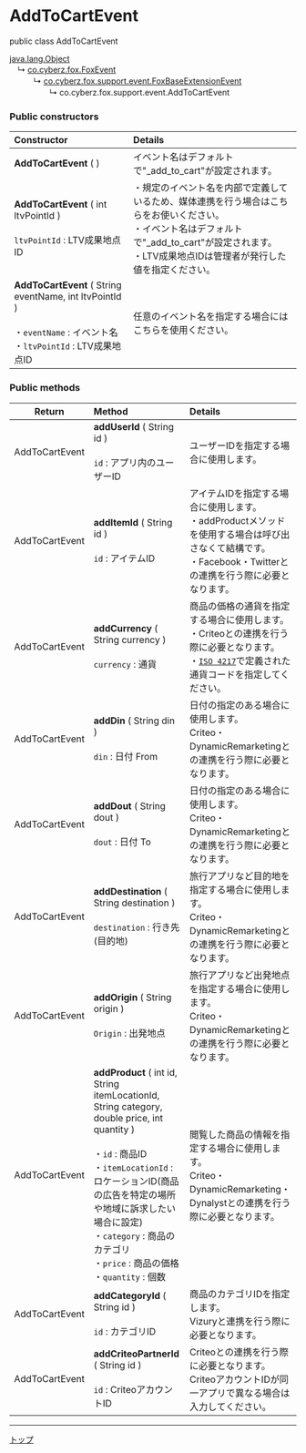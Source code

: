 # AddToCartEvent

public class AddToCartEvent

[java.lang.Object](https://developer.android.com/reference/java/lang/Object.html)<br>
　↳&nbsp;[co.cyberz.fox.FoxEvent](https://github.com/cyber-z/public-fox-android-sdk/blob/master/4.x/lang/ja/doc/sdk_api/README.md#foxevent)<br>
　　　↳&nbsp;[co.cyberz.fox.support.event.FoxBaseExtensionEvent](./FoxBaseExtensionEvent.md)<br>
　　　　　↳&nbsp;co.cyberz.fox.support.event.AddToCartEvent

### Public constructors

|**Constructor**|**Details**|
|:---|:---|
|**AddToCartEvent** ( )|イベント名はデフォルトで"_add_to_cart"が設定されます。|
|**AddToCartEvent** ( int ltvPointId ) <br><br> `ltvPointId` : LTV成果地点ID|・規定のイベント名を内部で定義しているため、媒体連携を行う場合はこちらをお使いください。<br>・イベント名はデフォルトで"_add_to_cart"が設定されます。<br>・LTV成果地点IDは管理者が発行した値を指定ください。|
|**AddToCartEvent** ( String eventName, int ltvPointId ) <br><br> ・`eventName` : イベント名<br>・`ltvPointId` : LTV成果地点ID|任意のイベント名を指定する場合にはこちらを使用ください。|


### Public methods

|**Return**|**Method**|**Details**|
|:---:|:---|:---|
|AddToCartEvent|**addUserId** ( String id )<br><br>`id` : アプリ内のユーザーID|ユーザーIDを指定する場合に使用します。|
|AddToCartEvent|**addItemId** ( String id )<br><br>`id` : アイテムID|アイテムIDを指定する場合に使用します。<br>・addProductメソッドを使用する場合は呼び出さなくて結構です。<br>・Facebook・Twitterとの連携を行う際に必要となります。|
|AddToCartEvent|**addCurrency** ( String currency )<br><br>`currency` : 通貨|商品の価格の通貨を指定する場合に使用します。<br>・Criteoとの連携を行う際に必要となります。<br>・[`ISO 4217`](http://ja.wikipedia.org/wiki/ISO_4217)で定義された通貨コードを指定してください。|
|AddToCartEvent|**addDin** ( String din )<br><br>`din` : 日付 From|日付の指定のある場合に使用します。<br>Criteo・DynamicRemarketingとの連携を行う際に必要となります。|
|AddToCartEvent|**addDout** ( String dout )<br><br>`dout` : 日付 To|日付の指定のある場合に使用します。<br>Criteo・DynamicRemarketingとの連携を行う際に必要となります。|
|AddToCartEvent|**addDestination** ( String destination )<br><br>`destination` : 行き先(目的地)|旅行アプリなど目的地を指定する場合に使用します。<br>Criteo・DynamicRemarketingとの連携を行う際に必要となります。|
|AddToCartEvent|**addOrigin** ( String origin )<br><br>`Origin` : 出発地点|旅行アプリなど出発地点を指定する場合に使用します。<br>Criteo・DynamicRemarketingとの連携を行う際に必要となります。|
|AddToCartEvent|**addProduct** ( int id, String itemLocationId, String category, double price, int quantity )<br><br>・`id` : 商品ID<br>・`itemLocationId` : ロケーションID(商品の広告を特定の場所や地域に訴求したい場合に設定)<br>・`category` : 商品のカテゴリ<br>・`price` : 商品の価格<br>・`quantity` : 個数|閲覧した商品の情報を指定する場合に使用します。<br>Criteo・DynamicRemarketing・Dynalystとの連携を行う際に必要となります。|
|AddToCartEvent|**addCategoryId** ( String id )<br><br>`id` : カテゴリID|商品のカテゴリIDを指定します。<br>Vizuryと連携を行う際に必要となります。|
|AddToCartEvent|**addCriteoPartnerId** ( String id )<br><br>`id` : CriteoアカウントID|Criteoとの連携を行う際に必要となります。CriteoアカウントIDが同一アプリで異なる場合は入力してください。|

---
[トップ](../../../README.md)
